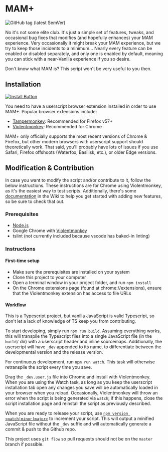# MAM+

![GitHub tag (latest SemVer)](https://img.shields.io/github/v/tag/gardenshade/mam-plus?label=version)

No it's not some elite club. It's just a simple set of features, tweaks, and occasional bug fixes that modifies (and hopefully enhances) your MAM experience. Very occasionally it might break your MAM experience, but we try to keep those incidents to a minimum... Nearly every feature can be enabled or disabled separately, and only one is enabled by default, meaning you can stick with a near-Vanilla experience if you so desire.

Don't know what MAM is? This script won't be very useful to you then.

## Installation

[![Install Button](https://img.shields.io/badge/Install-Click%20Here-green?style=for-the-badge&logo=DocuSign)](https://github.com/gardenshade/mam-plus/raw/master/release/mam-plus.user.js)

You need to have a userscript browser extension installed in order to use MAM+. Popular browser extensions include:

-   [Tampermonkey](https://tampermonkey.net/): Recommended for Firefox v57+
-   [Violentmonkey](https://violentmonkey.github.io/get-it/): Recommended for Chrome

MAM+ only officially supports the most recent versions of Chrome & Firefox, but other modern browsers with userscript support should theoretically work. That said, you'll probably have lots of issues if you use Safari, Firefox offshoots (Waterfox, Basilisk, etc.), or older Edge versions.

## Modification & Contribution

In case you want to modify the script and/or contribute to it, follow the below instructions. These instructions are for Chrome using Violentmonkey, as it's the easiest way to test scripts. Additionally, there's some [documentation](https://github.com/gardenshade/mam-plus/wiki) in the Wiki to help you get started with adding new features, so be sure to check that out.

### Prerequisites

-   [Node.js](https://nodejs.org/en/download/)
-   Google Chrome with [Violentmonkey](https://violentmonkey.github.io/get-it/)
-   tslint (not currently included because vscode has baked-in linting)

### Instructions

#### First-time setup

-   Make sure the prerequisites are installed on your system
-   Clone this project to your computer
-   Open a terminal window in your project folder, and run `npm install`
-   On the Chrome extensions page (found at chrome://extensions), ensure that the Violentmonkey extension has access to file URLs

#### Workflow

This is a Typescript project, but vanilla JavaScript is valid Typescript, so don't let a lack of knowledge of TS keep you from contributing.

To start developing, simply run `npm run build`. Assuming everything works, this will transpile the Typescript files into a single JavaScript file (in the `build/` dir) with a userscript header and inline sourcemaps. Additionally, the userscript will have `_dev` appended to its name, to differentiate between the developmental version and the release version.

For continuous development, run `npm run watch`. This task will otherwise retranspile the script every time you save.

Drag the `_dev.user.js` file into Chrome and install with Violentmonkey. When you are using the Watch task, as long as you keep the userscript installation tab open any changes you save will be automatically loaded in your browser when you reload. Occasionally, Violentmonkey will throw an error when the script is being generated via `watch`; if this happens, close the script installation page and reinstall the script as previously described.

When you are ready to release your script, use [`npm version <patch|minor|major>`](https://docs.npmjs.com/cli/version) to increment your script. This will output a minified JavaScript file without the `_dev` suffix and will automatically generate a commit & push to the Github repo.

This project uses `git flow` so pull requests should not be on the `master` branch if possible.
